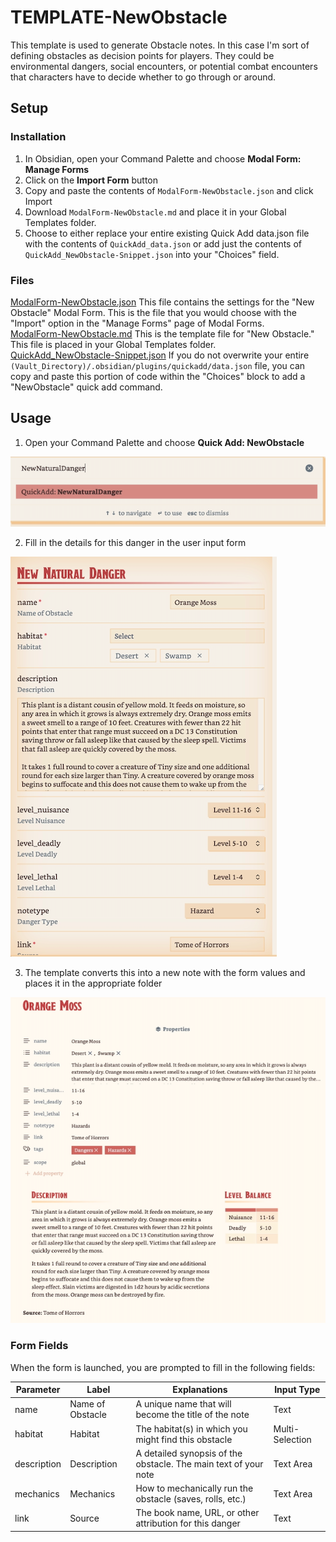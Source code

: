 # TEMPLATE-NewObstacle

This template is used to generate Obstacle notes. In this case I'm sort of defining obstacles as decision points for players. They could be environmental dangers, social encounters, or potential combat encounters that characters have to decide whether to go through or around. 

## Setup

### Installation

1. In Obsidian, open your Command Palette and choose **Modal Form: Manage Forms**
2. Click on the **Import Form** button
3. Copy and paste the contents of `ModalForm-NewObstacle.json` and click Import
4. Download `ModalForm-NewObstacle.md` and place it in your Global Templates folder. 
5. Choose to either replace your entire existing Quick Add data.json file with the contents of `QuickAdd_data.json` or add just the contents of `QuickAdd_NewObstacle-Snippet.json` into your "Choices" field.  

### Files

[ModalForm-NewObstacle.json](/TEMPLATE_NewObstacle/ModalForm-NewObstacle.json) This file contains the settings for the "New Obstacle" Modal Form. This is the file that you would choose with the "Import" option in the "Manage Forms" page of Modal Forms. <br>
[ModalForm-NewObstacle.md](/TEMPLATE_NewObstacle/ModalForm-NewObstacle.md) This is the template file for "New Obstacle." This file is placed in your Global Templates folder. <br>
[QuickAdd_NewObstacle-Snippet.json](/TEMPLATE_NewObstacle/QuickAdd_NewObstacle-Snippet.json) If you do not overwrite your entire `(Vault_Directory)/.obsidian/plugins/quickadd/data.json` file, you can copy and paste this portion of code within the "Choices" block to add a "NewObstacle" quick add command. 

## Usage

1. Open your Command Palette and choose **Quick Add: NewObstacle**

![Screenshot - Quick Add NewNaturalDanger](/images/screenshot_quickadd_newnaturaldanger.png "Screenshot - Quick Add NewNaturalDanger")

2. Fill in the details for this danger in the user input form

![Screenshot - NewNaturalDanger Modal Form](/images/screenshot_modalform_newnaturaldanger.png "Screenshot - NewNaturalDanger Modal Form")

3. The template converts this into a new note with the form values and places it in the appropriate folder

![Screenshot - NewNaturalDanger Example Note](/images/screenshot_newnaturaldanger_example.png "Screenshot - NewNaturalDanger Example Note")

### Form Fields

When the form is launched, you are prompted to fill in the following fields:

| Parameter | Label | Explanations | Input Type |
|---|---|---|---|
|name|Name of Obstacle|A unique name that will become the title of the note|Text|
|habitat|Habitat|The habitat(s) in which you might find this obstacle|Multi-Selection|
|description|Description|A detailed synopsis of the obstacle. The main text of your note|Text Area|
|mechanics|Mechanics|How to mechanically run the obstacle (saves, rolls, etc.)|Text Area|
|link|Source|The book name, URL, or other attribution for this danger|Text|